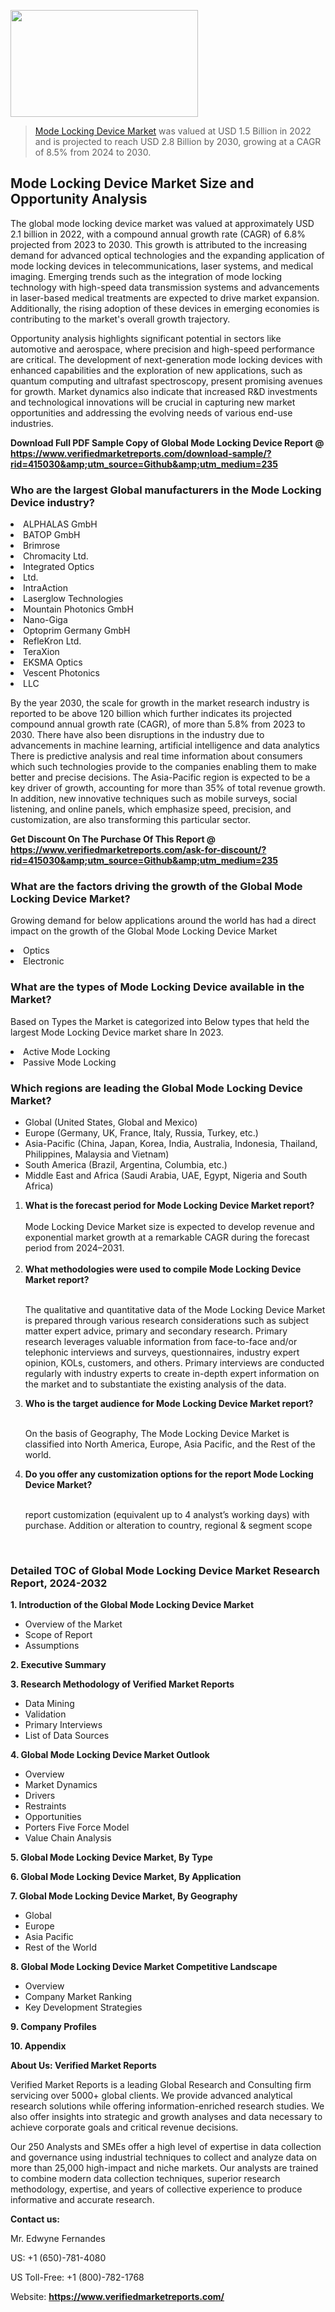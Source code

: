 <img src="https://ffe5etoiles.com/wp-content/uploads/2024/12/MST1-300x171.png" alt="" width="300" height="171" class="alignnone size-medium wp-image-20088" /><blockquote><p><p><a href="https://www.verifiedmarketreports.com/download-sample/?rid=415030&utm_source=Github&utm_medium=235" target="_blank">Mode Locking Device Market</a> was valued at USD 1.5 Billion in 2022 and is projected to reach USD 2.8 Billion by 2030, growing at a CAGR of 8.5% from 2024 to 2030.</p></blockquote><p><h2>Mode Locking Device Market Size and Opportunity Analysis</h2> <p>The global mode locking device market was valued at approximately USD 2.1 billion in 2022, with a compound annual growth rate (CAGR) of 6.8% projected from 2023 to 2030. This growth is attributed to the increasing demand for advanced optical technologies and the expanding application of mode locking devices in telecommunications, laser systems, and medical imaging. Emerging trends such as the integration of mode locking technology with high-speed data transmission systems and advancements in laser-based medical treatments are expected to drive market expansion. Additionally, the rising adoption of these devices in emerging economies is contributing to the market's overall growth trajectory.</p> <p>Opportunity analysis highlights significant potential in sectors like automotive and aerospace, where precision and high-speed performance are critical. The development of next-generation mode locking devices with enhanced capabilities and the exploration of new applications, such as quantum computing and ultrafast spectroscopy, present promising avenues for growth. Market dynamics also indicate that increased R&D investments and technological innovations will be crucial in capturing new market opportunities and addressing the evolving needs of various end-use industries.</p> </p><p class=""><strong>Download Full PDF Sample Copy of Global Mode Locking Device Report @ <a href="https://www.verifiedmarketreports.com/download-sample/?rid=415030&amp;utm_source=Github&amp;utm_medium=235" target="_blank">https://www.verifiedmarketreports.com/download-sample/?rid=415030&amp;utm_source=Github&amp;utm_medium=235</a></strong></p><h3 id="" class="">Who are the largest Global manufacturers in the Mode Locking Device industry?</h3><p><li>ALPHALAS GmbH</li><li> BATOP GmbH</li><li> Brimrose</li><li> Chromacity Ltd.</li><li> Integrated Optics</li><li> Ltd.</li><li> IntraAction</li><li> Laserglow Technologies</li><li> Mountain Photonics GmbH</li><li> Nano-Giga</li><li> Optoprim Germany GmbH</li><li> RefleKron Ltd.</li><li> TeraXion</li><li> EKSMA Optics</li><li> Vescent Photonics</li><li> LLC</li></p><div class=""><div class="" dir="" data-message-author-role="" data-message-id="" data-message-model-slug=""><div class=""><div class=""><div class=""><div class="" dir="" data-message-author-role="" data-message-id="" data-message-model-slug=""><div class=""><div class=""><p>By the year 2030, the scale for growth in the market research industry is reported to be above 120 billion which further indicates its projected compound annual growth rate (CAGR), of more than 5.8% from 2023 to 2030. There have also been disruptions in the industry due to advancements in machine learning, artificial intelligence and data analytics There is predictive analysis and real time information about consumers which such technologies provide to the companies enabling them to make better and precise decisions. The Asia-Pacific region is expected to be a key driver of growth, accounting for more than 35% of total revenue growth. In addition, new innovative techniques such as mobile surveys, social listening, and online panels, which emphasize speed, precision, and customization, are also transforming this particular sector.</p><p><strong>Get Discount On The Purchase Of This Report @&nbsp; <a href="https://www.verifiedmarketreports.com/ask-for-discount/?rid=415030&amp;utm_source=Github&amp;utm_medium=235" target="_blank">https://www.verifiedmarketreports.com/ask-for-discount/?rid=415030&amp;utm_source=Github&amp;utm_medium=235</a></strong></p></div></div></div></div></div></div></div></div><h3 id="" class="">What are the factors driving the growth of the Global Mode Locking Device Market?</h3><p id="" class="">Growing demand for below applications around the world has had a direct impact on the growth of the Global Mode Locking Device Market</p><p id="" class=""><li>Optics</li><li> Electronic</li></p><h3 id="" class="">What are the types of Mode Locking Device available in the Market?</h3><p id="" class="">Based on Types the Market is categorized into Below types that held the largest Mode Locking Device market share In 2023.</p><p id="" class=""><li>Active Mode Locking</li><li> Passive Mode Locking</li></p><h3 id="" class="">Which regions are leading the Global Mode Locking Device Market?</h3><ul><li>Global (United States, Global and Mexico)</li><li>Europe (Germany, UK, France, Italy, Russia, Turkey, etc.)</li><li>Asia-Pacific (China, Japan, Korea, India, Australia, Indonesia, Thailand, Philippines, Malaysia and Vietnam)</li><li>South America (Brazil, Argentina, Columbia, etc.)</li><li>Middle East and Africa (Saudi Arabia, UAE, Egypt, Nigeria and South Africa)</li></ul><p><ol><li><strong>What is the forecast period for Mode Locking Device Market report?<br /></strong><br /><span data-sheets-root="1" data-sheets-value="{&quot;1&quot;:2,&quot;2&quot;:&quot;XXXX size is expected to develop revenue and exponential market growth at a remarkable CAGR during the forecast period from 2024&ndash;2030.&quot;}" data-sheets-userformat="{&quot;2&quot;:12674,&quot;4&quot;:{&quot;1&quot;:2,&quot;2&quot;:16776960},&quot;10&quot;:2,&quot;11&quot;:0,&quot;15&quot;:&quot;Arial&quot;,&quot;16&quot;:12}">Mode Locking Device Market size is expected to develop revenue and exponential market growth at a remarkable CAGR during the forecast period from 2024&ndash;2031.</span><br /><br /></li><li><strong>What methodologies were used to compile Mode Locking Device Market report?<br /><br /></strong><p>The qualitative and quantitative data of the&nbsp;Mode Locking Device Market is prepared through various research considerations such as subject matter expert advice, primary and secondary research. Primary research leverages valuable information from face-to-face and/or telephonic interviews and surveys, questionnaires, industry expert opinion, KOLs, customers, and others. Primary interviews are conducted regularly with industry experts to create in-depth expert information on the market and to substantiate the existing analysis of the data.&nbsp;</p></li><li><strong>Who is the target audience for Mode Locking Device Market report?<br /><br /></strong><p>On the basis of Geography, The&nbsp;Mode Locking Device Market is classified into North America, Europe, Asia Pacific, and the Rest of the world.</p></li><li><strong>Do you offer any customization options for the report Mode Locking Device Market?<br /><br /></strong><p>report customization (equivalent up to 4 analyst&rsquo;s working days) with purchase. Addition or alteration to country, regional &amp; segment scope</p><p>&nbsp;</p></li></ol></p><h3 id="" class="">Detailed TOC of Global Mode Locking Device Market Research Report, 2024-2032</h3><p id="" class=""><strong>1. Introduction of the Global Mode Locking Device Market</strong></p><ul><li>Overview of the Market</li><li>Scope of Report</li><li>Assumptions</li></ul><p id="" class=""><strong>2. Executive Summary</strong></p><p id="" class=""><strong>3. Research Methodology of&nbsp;Verified Market Reports</strong></p><ul><li>Data Mining</li><li>Validation</li><li>Primary Interviews</li><li>List of Data Sources</li></ul><p id="" class=""><strong>4. Global Mode Locking Device Market Outlook</strong></p><ul><li>Overview</li><li>Market Dynamics</li><li>Drivers</li><li>Restraints</li><li>Opportunities</li><li>Porters Five Force Model</li><li>Value Chain Analysis</li></ul><p id="" class=""><strong>5. Global Mode Locking Device Market, By&nbsp;Type</strong></p><p id="" class=""><strong>6. Global Mode Locking Device Market, By Application</strong></p><p id="" class=""><strong>7. Global Mode Locking Device Market, By Geography</strong></p><ul><li>Global</li><li>Europe</li><li>Asia Pacific</li><li>Rest of the World</li></ul><p id="" class=""><strong>8. Global Mode Locking Device Market Competitive Landscape</strong></p><ul><li>Overview</li><li>Company Market Ranking</li><li>Key Development Strategies</li></ul><p id="" class=""><strong>9. Company Profiles</strong></p><p id="" class=""><strong>10. Appendix</strong></p><p id="" class=""><strong>About Us: Verified Market Reports</strong></p><p id="" class="">Verified Market Reports is a leading Global Research and Consulting firm servicing over 5000+ global clients. We provide advanced analytical research solutions while offering information-enriched research studies. We also offer insights into strategic and growth analyses and data necessary to achieve corporate goals and critical revenue decisions.</p><p id="" class="">Our 250 Analysts and SMEs offer a high level of expertise in data collection and governance using industrial techniques to collect and analyze data on more than 25,000 high-impact and niche markets. Our analysts are trained to combine modern data collection techniques, superior research methodology, expertise, and years of collective experience to produce informative and accurate research.</p><p id="" class=""><strong>Contact us:</strong></p><p id="" class="">Mr. Edwyne Fernandes</p><p id="" class="">US: +1 (650)-781-4080</p><p id="" class="">US Toll-Free: +1 (800)-782-1768</p><p id="" class="">Website: <a target="" data-test-app-aware-link=""><strong>https://www.verifiedmarketreports.com/</strong></a></p>

